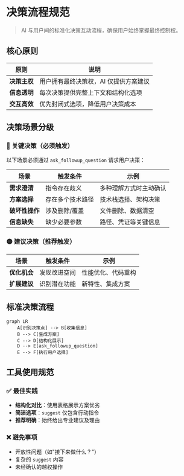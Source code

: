 # 决策流程规范

> AI 与用户间的标准化决策互动流程，确保用户始终掌握最终控制权。

## 核心原则

| 原则         | 说明                                  |
| ------------ | ------------------------------------- |
| **决策主权** | 用户拥有最终决策权，AI 仅提供方案建议 |
| **信息透明** | 每次决策提供完整上下文和结构化选项    |
| **交互高效** | 优先封闭式选项，降低用户决策成本      |

## 决策场景分级

### 🔴 关键决策（必须触发）

以下场景必须通过 `ask_followup_question` 请求用户决策：

| 场景           | 触发条件         | 示例                   |
| -------------- | ---------------- | ---------------------- |
| **需求澄清**   | 指令存在歧义     | 多种理解方式时主动确认 |
| **方案选择**   | 存在多个技术路径 | 技术栈选择、架构决策   |
| **破坏性操作** | 涉及删除/覆盖    | 文件删除、数据清空     |
| **信息缺失**   | 缺少必要参数     | 路径、凭证等关键信息   |

### 🟡 建议决策（推荐触发）

| 场景         | 触发条件     | 示例               |
| ------------ | ------------ | ------------------ |
| **优化机会** | 发现改进空间 | 性能优化、代码重构 |
| **扩展建议** | 识别潜在功能 | 新特性、集成方案   |

## 标准决策流程

```mermaid
graph LR
    A[识别决策点] --> B[收集信息]
    B --> C[生成方案]
    C --> D[结构化展示]
    D --> E[ask_followup_question]
    E --> F[执行用户选择]
```

## 工具使用规范

### ✅ 最佳实践

- **结构化对比**：使用表格展示方案优劣
- **简洁选项**：`suggest` 仅包含行动指令
- **推荐明确**：始终给出专业建议及理由

### ❌ 避免事项

- 开放性问题（如"接下来做什么？"）
- 复杂的 `suggest` 内容
- 未经确认的越权操作
